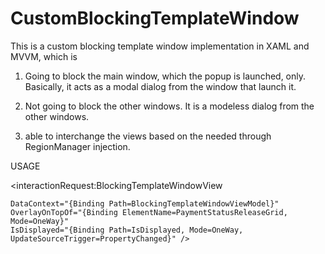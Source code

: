 # CustomBlockingTemplateWindow
This is a custom blocking template window implementation in XAML and MVVM, which is

1. Going to block the main window, which the popup is launched, only. Basically, it acts as a modal dialog from the window that launch it.

2. Not going to block the other windows. It is a modeless dialog from the other windows.

3. able to interchange the views based on the needed through RegionManager injection.

USAGE

<interactionRequest:BlockingTemplateWindowView

	DataContext="{Binding Path=BlockingTemplateWindowViewModel}"
	OverlayOnTopOf="{Binding ElementName=PaymentStatusReleaseGrid, Mode=OneWay}"
	IsDisplayed="{Binding Path=IsDisplayed, Mode=OneWay, UpdateSourceTrigger=PropertyChanged}" />
